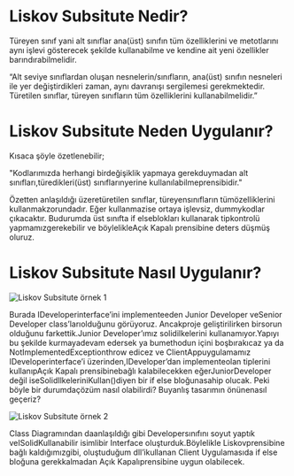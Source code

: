 # Liskov Subsitute Nedir?

Türeyen sınıf yani alt sınıflar ana(üst) sınıfın tüm özelliklerini ve metotlarını aynı işlevi gösterecek şekilde kullanabilme ve kendine ait yeni özellikler barındırabilmelidir.

“Alt seviye sınıflardan oluşan  nesnelerin/sınıfların, ana(üst)  sınıfın nesneleri ile yer    değiştirdikleri zaman, aynı davranışı  sergilemesi gerekmektedir. Türetilen     sınıflar, türeyen sınıfların tüm    özelliklerini kullanabilmelidir.” 

# Liskov Subsitute Neden Uygulanır?

Kısaca şöyle özetlenebilir; 

"Kodlarımızda herhangi birdeğişiklik yapmaya gerekduymadan alt sınıfları,türedikleri(üst) sınıflarınyerine kullanılabilmeprensibidir."

Özetten anlaşıldığı üzeretüretilen sınıflar, türeyensınıfların tümözelliklerini kullanmakzorundadır. Eğer kullanmazise ortaya işlevsiz, dummykodlar çıkacaktır. Budurumda üst sınıfta if elseblokları kullanarak tipkontrolü yapmamızgerekebilir ve böylelikleAçık Kapalı prensibine deters düşmüş oluruz.


# Liskov Subsitute Nasıl Uygulanır?

  ![Liskov Subsitute örnek 1](https://i.hizliresim.com/8lmrrom.png)

Burada IDeveloperinterface’ini implementeeden Junior Developer veSenior Developer class’larıolduğunu görüyoruz. Ancakproje geliştirilirken birsorun olduğunu farkettik.Junior Developer’ımız solidilkelerini kullanamıyor.Yapıyı bu şekilde kurmayadevam edersek ya bumethodun içini boşbırakıcaz ya da NotImplementedExceptionthrow edicez ve ClientAppuygulamamız IDeveloperinterface’i üzerinden,IDeveloper’dan implementeolan tiplerini kullanıpAçık Kapalı prensibinebağlı kalabilecekken eğerJuniorDeveloper değil iseSolidIlkeleriniKullan()diyen bir if else bloğunasahip olucak.
Peki böyle bir durumdaçözüm nasıl olabilirdi? Buyanlış tasarımın önünenasıl geçeriz?

![Liskov Subsitute örnek 2](https://i.hizliresim.com/jm0xvk8.png)

Class Diagramından daanlaşıldığı gibi Developersınıfını soyut yaptık veISolidKullanabilir isimlibir Interface oluşturduk.Böylelikle Liskovprensibine bağlı kaldığımızgibi, oluştuduğum dll’ikullanan Client Uygulamasıda if else bloğuna gerekkalmadan Açık Kapalıprensibine uygun olabilecek.